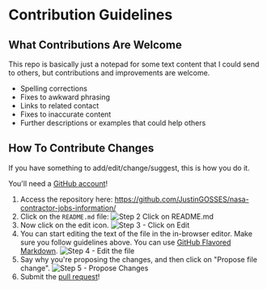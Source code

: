 # Contribution Guidelines

<!-- Please note that this project is released with a
[Contributor Code of Conduct](code-of-conduct.md). By participating in this
project you agree to abide by its terms. -->

## What Contributions Are Welcome
This repo is basically just a notepad for some text content that I could send to others, but contributions and improvements are welcome.

- Spelling corrections
- Fixes to awkward phrasing
- Links to related contact
- Fixes to inaccurate content
- Further descriptions or examples that could help others

## How To Contribute Changes

If you have something to add/edit/change/suggest, this is how you do it.

You'll need a [GitHub account](https://github.com/join)!

1. Access the repository here: https://github.com/JustinGOSSES/nasa-contractor-jobs-information/
2. Click on the `README.md` file: ![Step 2 Click on README.md](https://cloud.githubusercontent.com/assets/170270/9402920/53a7e3ea-480c-11e5-9d81-aecf64be55eb.png)
3. Now click on the edit icon. ![Step 3 - Click on Edit](https://cloud.githubusercontent.com/assets/170270/9402927/6506af22-480c-11e5-8c18-7ea823530099.png)
4. You can start editing the text of the file in the in-browser editor. Make sure you follow guidelines above. You can use [GitHub Flavored Markdown](https://help.github.com/articles/github-flavored-markdown/). ![Step 4 - Edit the file](https://cloud.githubusercontent.com/assets/170270/9402932/7301c3a0-480c-11e5-81f5-7e343b71674f.png)
5. Say why you're proposing the changes, and then click on "Propose file change". ![Step 5 - Propose Changes](https://cloud.githubusercontent.com/assets/170270/9402937/7dd0652a-480c-11e5-9138-bd14244593d5.png)
6. Submit the [pull request](https://help.github.com/articles/using-pull-requests/)!
